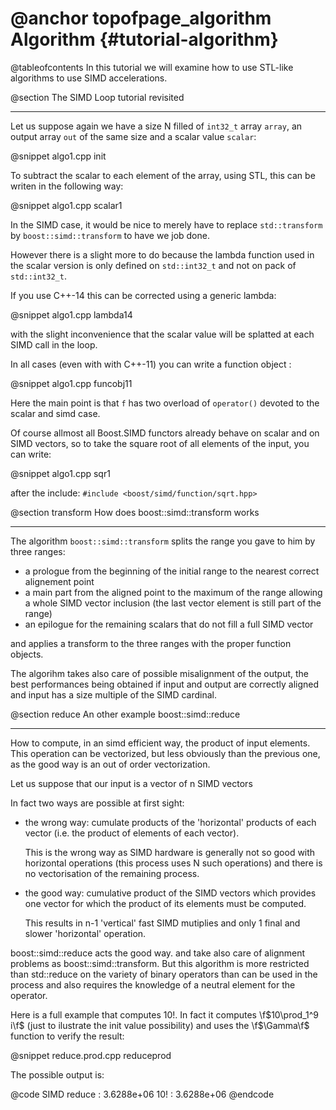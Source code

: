 @anchor topofpage_algorithm
Algorithm {#tutorial-algorithm}
=========

@tableofcontents
In this tutorial we will examine how to use STL-like algorithms to use SIMD accelerations.

@section The SIMD Loop tutorial revisited

-------------------------------------

Let us suppose again we have a size N filled of `int32_t` array `array`, an output array `out` of the same size and a scalar
value `scalar`:

@snippet algo1.cpp init

To subtract the scalar to each element of the array, using STL, this can be writen in the following way:

@snippet algo1.cpp scalar1

In the SIMD case, it would be nice to merely have to replace `std::transform`
 by `boost::simd::transform` to have we job done.

However there is a slight more to do because the lambda function used in the scalar version is only defined on
`std::int32_t` and not on pack of `std::int32_t`.

If you use C++-14 this can be corrected using a generic lambda:

@snippet algo1.cpp lambda14

with the slight inconvenience that the scalar value will be splatted at each SIMD call in the loop.

In all cases (even with with C++-11) you can write a function object :

@snippet algo1.cpp funcobj11

Here the main point is that `f` has two overload of `operator()` devoted to the scalar and simd case.

Of course allmost all Boost.SIMD functors already behave on scalar and on SIMD vectors, so to take the square root
of all elements of the input, you can write:

@snippet algo1.cpp sqr1

after the include: `#include <boost/simd/function/sqrt.hpp>`


@section transform  How does boost::simd::transform works

-------------------------------------

The algorithm `boost::simd::transform` splits the range you gave to him by three ranges:

  - a prologue from the beginning of the initial range to the nearest correct alignement point
  - a main part from the aligned point to the maximum of the range allowing a whole SIMD vector inclusion
    (the last vector element is still part of the range)
  - an epilogue for the remaining scalars that do not fill a full SIMD vector

and applies a transform to the three ranges with the proper function objects.

The algorihm takes also care of possible misalignment of the output, the best performances
being obtained if input and output are correctly aligned and input has a size multiple of the
SIMD cardinal.


@section reduce An other example boost::simd::reduce

-------------------------------------

How to compute, in an simd efficient way, the product of input elements.
This operation can be vectorized, but less obviously than the previous one, as the
 good way is an out of order vectorization.


Let us suppose that our input is a vector of n SIMD vectors

In fact two ways are possible at first sight:

 - the wrong way: cumulate products  of the 'horizontal' products of each vector
   (i.e. the product of elements of each vector).

   This is the wrong way as SIMD hardware is generally not so good with horizontal operations
   (this process uses N such operations) and there is no vectorisation of the remaining process.

 - the good way: cumulative product of the SIMD vectors which provides one vector
   for which the product of its elements must be computed.

   This results in n-1 'vertical' fast SIMD mutiplies and  only 1 final and slower 'horizontal' operation.

boost::simd::reduce acts the good way. and take also care of alignment problems as boost::simd::transform.
But this algorithm is more restricted than std::reduce on the variety of binary operators than can be used
in the process and also requires the knowledge of a neutral element for the operator.

Here is a full example that computes 10!. In fact it computes
 \f$10\prod_1^9 i\f$ (just to ilustrate the init value possibility) and uses the \f$\Gamma\f$ function to
verify the result:

@snippet reduce.prod.cpp reduceprod

The possible output is:

@code
SIMD reduce    : 3.6288e+06
 10!           : 3.6288e+06
@endcode
